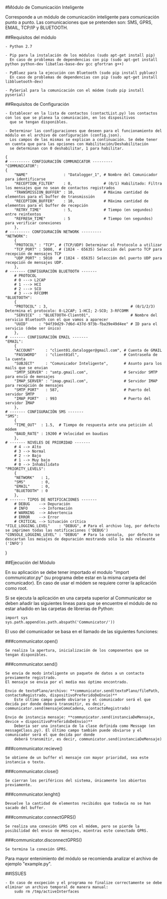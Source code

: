 #Módulo de Comunicación Inteligente

Corresponde a un módulo de comunicación inteligente para comunicación punto a punto. Las comunicaciones que se pretenden son:
SMS, GPRS, EMAIL, TCP/IP y BLUETOOTH.

##Requisitos del módulo

	- Python 2.7

	- Pip para la instalación de los módulos (sudo apt-get install pip)
	  En caso de problemas de dependencias con pip (sudo apt-get install python python-dev libatlas-base-dev gcc gfortran g++)

	- PyBluez para la ejecución con Bluetooth (sudo pip install pybluez)
	  En caso de problemas de dependencias con pip (sudo apt-get install libbluetooth-dev)

	- PySerial para la comunicación con el módem (sudo pip install pyserial)

##Requisitos de Configuración

	- Establecer en la lista de contactos (contactList.py) los contactos con los que se planea la comunicación, en los dispositivos
	  que se tengan disponibles.

	- Determinar las configuraciones que deseen para el funcionamiento del módulo en el archivo de configuración (config.json).
	  Los campos de las mismas se explican a continuación. Se debe tener en cuenta que para las opciones con Habilitación/Deshabilitación
	  se determinan con 0 deshabilitar, 1 para habilitar.
	
	{
	# --------- CONFIGURACIÓN COMMUNICATOR ---------
	"COMMUNICATOR":
	{
		"NAME"                : "Datalogger_1", # Nombre del Comunicador para identificarse
		"RECEPTION_FILTER"    : 0,              # (0/1) Habilitado: Filtra los mensajes que no sean de contactos registrados
		"TRANSMISSION_BUFFER" : 10,             # Máxima cantidad de elementos para el buffer de transmissión
		"RECEPTION_BUFFER"    : 10,             # Máxima cantidad de elementos para el buffer de recepción
		"RETRY_TIME"          : 5,              # Tiempo (en segundos) entre reintentos
		"REFRESH_TIME"        : 5               # Tiempo (en segundos) para verificar conexiones
		},
	# --------- CONFIGURACIÓN NETWORK ---------
	"NETWORK":
		{
		"PROTOCOL" : "TCP", # (TCP/UDP) Determinar el Protocolo a utilizar
		"TCP_PORT" : 5000,  # (1024 - 65635) Selección del puerto TCP para recepción de mensajes TCP
		"UDP_PORT" : 5010   # (1024 - 65635) Selección del puerto UDP para recepción de mensajes UDP.
	 	},
	# ------- CONFIGURACIÓN BLUETOOTH -------
		# PROTOCOL
		# 0 ---> L2CAP
		# 1 ---> HCI
		# 2 ---> SCO
		# 3 ---> RFCOMM
	"BLUETOOTH":
		{
		"PROTOCOL" : 3,                                     # (0/1/2/3) Determina el protocolo: 0-L2CAP; 1-HCI; 2-SCO; 3-RFCOMM
		"SERVICE"  : "BLUETOOTH-Client01",                  # Nombre del servicio Bluetooth con el que vamos a aparecer
		"UUID"     : "94f39d29-7d6d-437d-973b-fba39e49d4ee" # ID para el servicio (debe ser único)
		},
	# ------- CONFIGURACIÓN EMAIL -------
	"EMAIL":
		{
		"ACCOUNT"     : "client01.datalogger@gmail.com", # Cuenta de GMAIL
		"PASSWORD"    : "client01dl",                    # Contraseña de la cuenta
		"SUBJECT"     : "Comunicador Inteligente",       # Asunto para los mails que se envian
		"SMTP_SERVER" : "smtp.gmail.com",                # Servidor SMTP para envío de mensajes
		"IMAP_SERVER" : "imap.gmail.com",                # Servidor IMAP para recepción de mensajes
		"SMTP_PORT"   : 587,                             # Puerto del servidor SMTP
		"IMAP_PORT"   : 993                              # Puerto del servidor IMAP
		},
	# ------- CONFIGURACIÓN SMS -------
	"SMS":
		{
		"TIME_OUT"  : 1.5,  # Tiempo de respuesta ante una petición al módem
		"BAUD_RATE" : 19200 # Velocidad en baudios
		},
	# ------- NIVELES DE PRIORIDAD -------
		# 4 --> Alto
		# 3 --> Normal
		# 2 --> Bajo
		# 1 --> Muy bajo
		# 0 --> Inhabilidato
	"PRIORITY_LEVELS":
		{
		"NETWORK"   : 1,
		"SMS"       : 0,
		"EMAIL"     : 0,
		"BLUETOOTH" : 0
		},
	# ------- TIPOS DE NOTIFICACIONES -------
		# DEBUG    --> Depuración
		# INFO     --> Información
		# WARNING  --> Advertencia
		# ERROR    --> Error
		# CRITICAL --> Situación crítica
	"FILE_LOGGING_LEVEL"    : "DEBUG", # Para el archivo log, por defecto se imprimen todas las notificaciones ('DEBUG')
	"CONSOLE_LOGGING_LEVEL" : "DEBUG"  # Para la consola,  por defecto se descartan los mesajes de depuración mostrando sólo lo más relevante ('INFO')
}

##Ejecución del Módulo

En su aplicación se debe tener importado el modulo "import communicator.py" (su programa debe estar en la misma carpeta del comunicador).
En caso de usar el módem se requiere correr la aplicación como root. 

Si se ejecuta la aplicación en una carpeta superior al Communicator se deben añadir las siguientes lineas para que se encuentre el módulo
de no estar añadido en las carpetas de librerias de Python:

	import sys
	sys.path.append(os.path.abspath('Communicator/'))

El uso del comunicador se basa en el llamado de las siguientes funciones:

###communicator.open()

	Se realiza la apertura, inicialización de los componentes que se tengan disponibles.

###communicator.send()

	Se envia de modo inteligente un paquete de datos a un contacto previamente registrado.
	El mensaje se envia por el medio mas óptimo encontrado.

	Envio de textoPlano/archivo: **communicator.send(textoPlano/filePath, contactoRegistrado, dispositivoPreferidoDeEnvio)**
		Este último campo puede obviarse y el comunicador será el que decida por donde deberá transmitir, es decir, communicator.send(mensajeComoCadena, contactoRegistrado)

	Envio de instancia mensaje: **communicator.send(instanciaDeMensaje, device = dispositivoPreferidoDeEnvio)**
		Deberia ser una instancia de la clase definida como Message (en messageClass.py). El último campo también puede obviarse y el comunicador será el que decida por donde
		deberá transmitir, es decir, communicator.send(instanciaDeMensaje)

###communicator.recieve()

	Se obtiene de un buffer el mensaje con mayor prioridad, sea este instancia o texto.

###communicator.close()

	Se cierran los periféricos del sistema, únicamente los abiertos previamente.

###communicator.lenght()

	Devuelve la cantidad de elementos recibidos que todavía no se han sacado del buffer.

###communicator.connectGPRS()

	Se realiza una conexión GPRS con el módem, pero se pierde la posibilidad del envio de mensajes, mientras este conectado GPRS.

###communicator.disconnectGPRS()

	Se termina la conexión GPRS.

Para mayor entenimiento del módulo se recomienda analizar el archivo de ejemplo "example.py".

##ISSUES

	- En caso de excpeción y el programa no finalize correctamente se debe eliminar un archivo temporal de manera manual:
		sudo rm /tmp/activeInterfaces 

